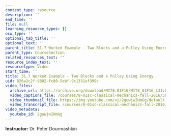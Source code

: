 ```yaml
---
content_type: resource
description: ''
end_time: ''
file: null
learning_resource_types: []
ocw_type: ''
optional_tab_title: ''
optional_text: ''
parent_title: 31.7 Worked Example - Two Blocks and a Pulley Using Energy
parent_type: CourseSection
related_resources_text: ''
resource_index_text: ''
resourcetype: Video
start_time: ''
title: 31.7 Worked Example - Two Blocks and a Pulley Using Energy
uid: 826a2c2f-9802-fc80-5ebf-9c1331af399c
video_files:
  archive_url: https://archive.org/download/MIT8.01F16/MIT8_01F16_L31v06_360p.mp4
  video_captions_file: /courses/8-01sc-classical-mechanics-fall-2016/392eadfa9cb05f8399864d0056136f2c_2guwjwIHmGg.vtt
  video_thumbnail_file: https://img.youtube.com/vi/2guwjwIHmGg/default.jpg
  video_transcript_file: /courses/8-01sc-classical-mechanics-fall-2016/f4b76077812dd7c47a7ea7fcfbe1a0c5_2guwjwIHmGg.pdf
video_metadata:
  youtube_id: 2guwjwIHmGg
---
```


**Instructor:** Dr. Peter Dourmashkin



